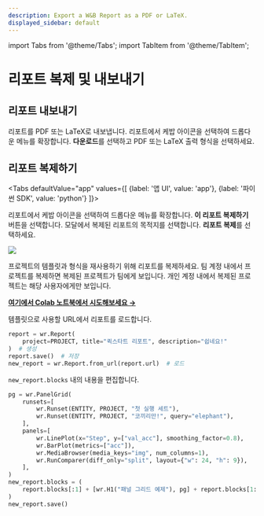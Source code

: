 ```yaml
---
description: Export a W&B Report as a PDF or LaTeX.
displayed_sidebar: default
---
```

import Tabs from '@theme/Tabs';
import TabItem from '@theme/TabItem';

# 리포트 복제 및 내보내기

<head>
  <title>W&B 리포트 복제 및 내보내기</title>
</head>

## 리포트 내보내기

리포트를 PDF 또는 LaTeX로 내보냅니다. 리포트에서 케밥 아이콘을 선택하여 드롭다운 메뉴를 확장합니다. **다운로드**를 선택하고 PDF 또는 LaTeX 출력 형식을 선택하세요.

## 리포트 복제하기

<Tabs
  defaultValue="app"
  values={[
    {label: '앱 UI', value: 'app'},
    {label: '파이썬 SDK', value: 'python'}
  ]}>
  <TabItem value="app">

리포트에서 케밥 아이콘을 선택하여 드롭다운 메뉴를 확장합니다. **이 리포트 복제하기** 버튼을 선택합니다. 모달에서 복제된 리포트의 목적지를 선택합니다. **리포트 복제**를 선택하세요.

![](@site/static/images/reports/clone_reports.gif)

프로젝트의 템플릿과 형식을 재사용하기 위해 리포트를 복제하세요. 팀 계정 내에서 프로젝트를 복제하면 복제된 프로젝트가 팀에게 보입니다. 개인 계정 내에서 복제된 프로젝트는 해당 사용자에게만 보입니다.
  </TabItem>
  <TabItem value="python">

[**여기에서 Colab 노트북에서 시도해보세요 →**](http://wandb.me/report\_api)

템플릿으로 사용할 URL에서 리포트를 로드합니다.

```python
report = wr.Report(
    project=PROJECT, title="퀵스타트 리포트", description="쉽네요!"
)  # 생성
report.save()  # 저장
new_report = wr.Report.from_url(report.url)  # 로드
```

`new_report.blocks` 내의 내용을 편집합니다.

```python
pg = wr.PanelGrid(
    runsets=[
        wr.Runset(ENTITY, PROJECT, "첫 실행 세트"),
        wr.Runset(ENTITY, PROJECT, "코끼리만!", query="elephant"),
    ],
    panels=[
        wr.LinePlot(x="Step", y=["val_acc"], smoothing_factor=0.8),
        wr.BarPlot(metrics=["acc"]),
        wr.MediaBrowser(media_keys="img", num_columns=1),
        wr.RunComparer(diff_only="split", layout={"w": 24, "h": 9}),
    ],
)
new_report.blocks = (
    report.blocks[:1] + [wr.H1("패널 그리드 예제"), pg] + report.blocks[1:]
)
new_report.save()
```
  </TabItem>
</Tabs>